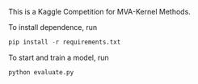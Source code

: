 This is a Kaggle Competition for MVA-Kernel Methods.

To install dependence, run

```python
pip install -r requirements.txt
```

To start and train a model, run

```python
python evaluate.py
```

 